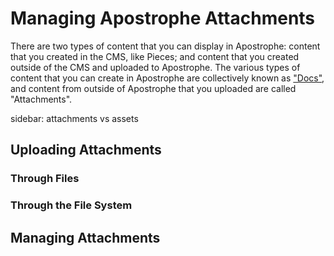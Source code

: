 # Managing Apostrophe Attachments

There are two types of content that you can display in Apostrophe: content that you created in the CMS, like Pieces; and content that you created outside of the CMS and uploaded to Apostrophe. The various types of content that you can create in Apostrophe are collectively known as ["Docs"](/tutorials/core-concepts/technical-overview.md), and content from outside of Apostrophe that you uploaded are called "Attachments".

sidebar: attachments vs assets

## Uploading Attachments

### Through Files

### Through the File System

## Managing Attachments

